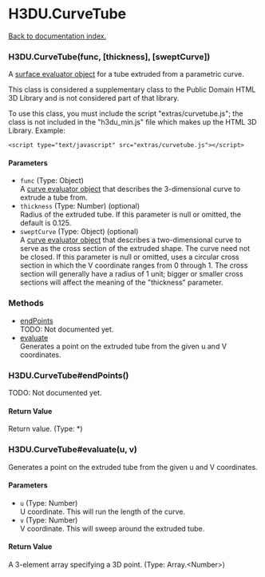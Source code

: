 # H3DU.CurveTube

[Back to documentation index.](index.md)

 <a name='H3DU.CurveTube'></a>
### H3DU.CurveTube(func, [thickness], [sweptCurve])

A <a href="H3DU.SurfaceEval.md#H3DU.SurfaceEval_vertex">surface evaluator object</a> for a tube extruded from a parametric curve.

This class is considered a supplementary class to the
Public Domain HTML 3D Library and is not considered part of that
library.

To use this class, you must include the script "extras/curvetube.js"; the
class is not included in the "h3du_min.js" file which makes up
the HTML 3D Library. Example:

    <script type="text/javascript" src="extras/curvetube.js"></script>

#### Parameters

* `func` (Type: Object)<br>
    A <a href="H3DU.Curve.md">curve evaluator object</a> that describes the 3-dimensional curve to extrude a tube from.
* `thickness` (Type: Number) (optional)<br>
    Radius of the extruded tube. If this parameter is null or omitted, the default is 0.125.
* `sweptCurve` (Type: Object) (optional)<br>
    A <a href="H3DU.Curve.md">curve evaluator object</a> that describes a two-dimensional curve to serve as the cross section of the extruded shape. The curve need not be closed. If this parameter is null or omitted, uses a circular cross section in which the V coordinate ranges from 0 through 1. The cross section will generally have a radius of 1 unit; bigger or smaller cross sections will affect the meaning of the "thickness" parameter.

### Methods

* [endPoints](#H3DU.CurveTube_endPoints)<br>TODO: Not documented yet.
* [evaluate](#H3DU.CurveTube_evaluate)<br>Generates a point on the extruded tube from the given u and V coordinates.

 <a name='H3DU.CurveTube_endPoints'></a>
### H3DU.CurveTube#endPoints()

TODO: Not documented yet.

#### Return Value

Return value. (Type: *)

 <a name='H3DU.CurveTube_evaluate'></a>
### H3DU.CurveTube#evaluate(u, v)

Generates a point on the extruded tube from the given u and V coordinates.

#### Parameters

* `u` (Type: Number)<br>
    U coordinate. This will run the length of the curve.
* `v` (Type: Number)<br>
    V coordinate. This will sweep around the extruded tube.

#### Return Value

A 3-element array specifying a 3D point. (Type: Array.&lt;Number>)
